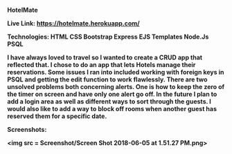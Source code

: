 <b>HotelMate<b>

Live Link: https://hotelmate.herokuapp.com/

Technologies:
HTML
CSS
Bootstrap
Express
EJS Templates
Node.Js
PSQL


I have always loved to travel so I wanted to create a CRUD app that reflected that. I chose to do an app that lets Hotels manage their reservations. Some issues I ran into included working with foreign keys in PSQL and getting the edit function to work flawlessly. There are two unsolved problems both concerning alerts. One is how to keep the zero of the timer on screen and have only one alert go off. In the future I plan to add a login area as well as different ways to sort through the guests. I would also like to add a way to block off rooms when another guest has reserved them for a specific date.

Screenshots: 

<img src = Screenshot/Screen Shot 2018-06-05 at 1.51.27 PM.png>

